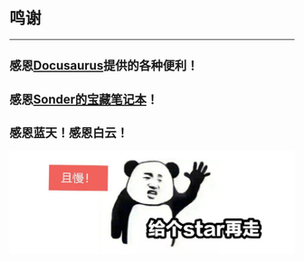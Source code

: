 # 鸣谢

---

## 感恩[Docusaurus](https://github.com/facebook/docusaurus)提供的各种便利！

## 感恩[Sonder的宝藏笔记本](https://space.keter.top/)！

## 感恩蓝天！感恩白云！

![](https://github.com/bonjour-npy/bonjour-npy.github.io/blob/master/static/img/star.png?raw=true)
